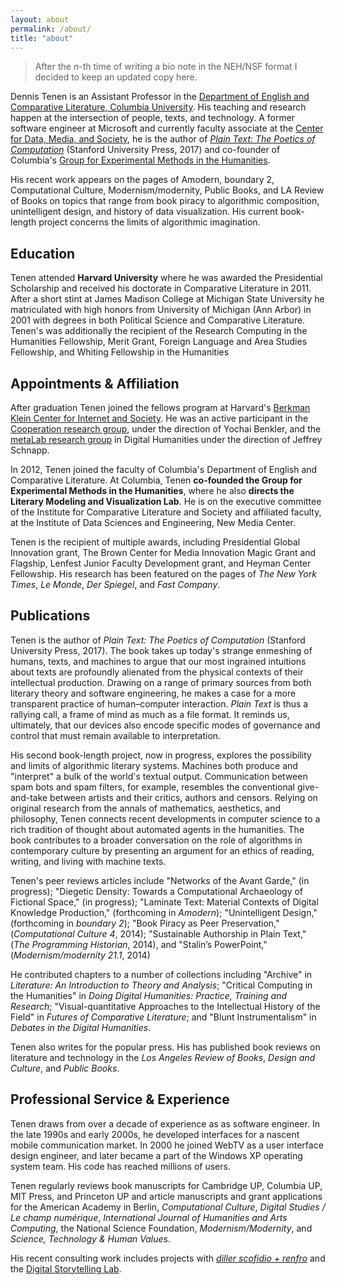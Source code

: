 ```yaml
---
layout: about
permalink: /about/
title: "about"
---
```


> After the *n*-th time of writing a bio note in the NEH/NSF format I decided
to keep an updated copy here.

Dennis Tenen is an Assistant Professor in the [Department of English and
Comparative Literature, Columbia University][1]. His teaching and research
happen at the intersection of people, texts, and technology. A former software
engineer at Microsoft and currently faculty associate at the [Center for Data,
Media, and Society][2], he is the author of *[Plain Text: The Poetics of
Computation][3]* (Stanford University Press, 2017) and co-founder of
Columbia's [Group for Experimental Methods in the Humanities][4].

His recent work appears on the pages of Amodern, boundary 2, Computational
Culture, Modernism/modernity, Public Books, and LA Review of Books on topics
that range from book piracy to algorithmic composition, unintelligent design,
and history of data visualization. His current book-length project concerns
the limits of algorithmic imagination.

[1]: http://english.columbia.edu
[2]: http://datascience.columbia.edu/new-media
[3]: http://www.sup.org/books/title/?id=26821
[4]: http://xpmethod.plaintext.in

## Education

Tenen attended **Harvard University** where he was awarded the Presidential
Scholarship and received his doctorate in Comparative Literature in 2011.
After a short stint at James Madison College at Michigan State University he
matriculated with high honors from University of Michigan (Ann Arbor) in 2001
with degrees in both Political Science and Comparative Literature. Tenen's was
additionally the recipient of the Research Computing in the Humanities
Fellowship, Merit Grant, Foreign Language and Area Studies Fellowship, and
Whiting Fellowship in the Humanities

## Appointments & Affiliation

After graduation Tenen joined the fellows program at Harvard's [Berkman Klein
Center for Internet and Society][AA1]. He was an active participant in the
[Cooperation research group][AA3], under the direction of Yochai Benkler, and the
[metaLab research group][AA2] in Digital Humanities under the direction of
Jeffrey Schnapp.

[AA1]: https://cyber.harvard.edu/
[AA2]: http://www.metalabdesign.com/
[AA3]: https://cyber.harvard.edu/research/cooperation

In 2012, Tenen joined the faculty of Columbia's Department of English and
Comparative Literature. At Columbia, Tenen **co-founded the Group for
Experimental Methods in the Humanities**, where he also **directs the Literary
Modeling and Visualization Lab**. He is on the executive committee  of the
Institute for Comparative Literature and Society and affiliated faculty, at
the Institute of Data Sciences and Engineering, New Media Center.

Tenen is the recipient of multiple awards, including Presidential Global
Innovation grant, The Brown Center for Media Innovation Magic Grant and
Flagship, Lenfest Junior Faculty Development grant, and Heyman Center
Fellowship. His research has been featured on the pages of *The New York
Times*, *Le Monde*, *Der Spiegel*, and *Fast Company*.

## Publications

Tenen is the author of *Plain Text: The Poetics of Computation* (Stanford
University Press, 2017). The book takes up today's strange enmeshing of
humans, texts, and machines to argue that our most ingrained intuitions about
texts are profoundly alienated from the physical contexts of their
intellectual production. Drawing on a range of primary sources from both
literary theory and software engineering, he makes a case for a more
transparent practice of human–computer interaction. *Plain Text* is thus a
rallying call, a frame of mind as much as a file format. It reminds us,
ultimately, that our devices also encode specific modes of governance and
control that must remain available to interpretation.

His second book-length project, now in progress, explores the possibility and
limits of algorithmic literary systems. Machines both produce and "interpret"
a bulk of the world's textual output. Communication between spam bots and spam
filters, for example, resembles the conventional give-and-take between artists
and their critics, authors and censors. Relying on original research from the
annals of mathematics, aesthetics, and philosophy, Tenen connects recent
developments in computer science to a rich tradition of thought about
automated agents in the humanities. The book contributes to a broader
conversation on the role of algorithms in contemporary culture by presenting
an argument for an ethics of reading, writing, and living with machine texts.

Tenen's peer reviews articles include "Networks of the Avant Garde," (in
progress); "Diegetic Density: Towards a Computational Archaeology of Fictional
Space," (in progress); "Laminate Text: Material Contexts of Digital Knowledge
Production," (forthcoming in *Amodern*); "Unintelligent Design," (forthcoming
in *boundary 2*); "Book Piracy as Peer Preservation," (*Computational Culture
4*, 2014); "Sustainable Authorship in Plain Text," (*The Programming
Historian*, 2014), and "Stalin’s PowerPoint," (*Modernism/modernity 21.1*,
2014)

He contributed chapters to a number of collections including "Archive" in
*Literature: An Introduction to Theory and Analysis*; "Critical Computing in
the Humanities" in *Doing Digital Humanities: Practice, Training and
Research*; "Visual-quantitative Approaches to the Intellectual History of the
Field" in *Futures of Comparative Literature*; and "Blunt Instrumentalism" in
*Debates in the Digital Humanities*.

Tenen also writes for the popular press. His has published book reviews on
literature and technology in the *Los Angeles Review of Books*, *Design and
Culture*, and *Public Books*.

## Professional Service & Experience

Tenen draws from over a decade of experience as as software engineer. In the
late 1990s and early 2000s, he developed interfaces for a nascent mobile
communication market. In 2000 he joined WebTV as a user interface design
engineer, and later became a part of the Windows XP operating system team. His
code has reached millions of users.

Tenen regularly reviews book manuscripts for Cambridge UP, Columbia UP, MIT
Press, and Princeton UP and article manuscripts and grant applications for the
American Academy in Berlin, *Computational Culture*, *Digital Studies / Le
champ numérique*, *International Journal of Humanities and Arts Computing*,
the National Science Foundation, *Modernism/Modernity*, and *Science,
Technology & Human Values*.

His recent consulting work includes projects with [*diller scofidio +
renfro*][PSE1] and the [Digital Storytelling Lab][PSE2].

[PSE1]: http://www.dsrny.com/
[PSE2]: http://www.digitalstorytellinglab.com/
